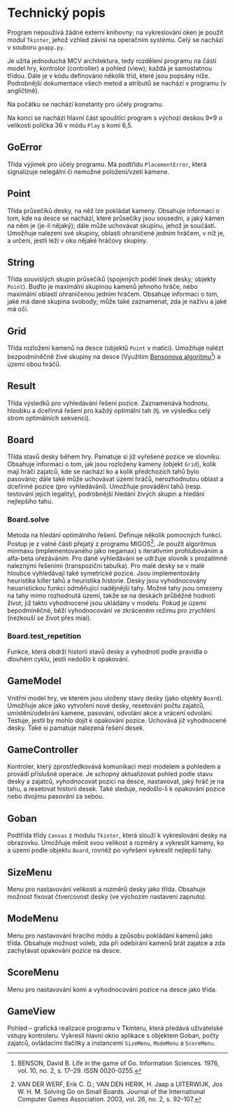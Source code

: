 # Technický popis

Program nepoužívá žádné externí knihovny; na vykreslování oken je použit modul `Tkinter`, jehož vzhled závisí na operačním systému. Celý se nachází v souboru `goapp.py`.

Je užita jednoduchá MCV architektura, tedy rozdělení programu na části model hry, kontrolor (controller) a pohled (view); každá je samostatnou třídou. Dále je v kódu definováno několik tříd, které jsou popsány níže. Podrobnější dokumentace všech metod a atributů se nachází v programu (v angličtině).

Na počátku se nachází konstanty pro účely programu.

Na konci se nachází hlavní část spouštící program s výchozí deskou 9×9 o velikosti políčka 36 v módu `Play` s komi 6,5.

## GoError

Třída výjimek pro účely programu. Má podtřídu `PlacementError`, která signalizuje nelegální či nemožné položení/vzetí kamene.

## Point

Třída průsečíků desky, na něž lze pokládat kameny. Obsahuje informaci o tom, kde na desce se nachází, které průsečíky jsou sousední, a jaký kámen na něm je (je-li nějaký); dále může uchovávat skupinu, jehož je součástí. Umožňuje nalezení své skupiny, oblasti ohraničené jedním hráčem, v níž je, a určení, jestli leží v oku nějaké hráčovy skupiny.

## String

Třída souvislých skupin průsečíků (spojených podél linek desky; objekty `Point`). Buďto je maximální skupinou kamenů jehnoho hráče, nebo maximální oblastí ohraničenou jedním hráčem. Obsahuje informaci o tom, jaké má dané skupina svobody; může také zaznamenat, zda je naživu a jaké má oči.

## Grid

Třída rozložení kamenů na desce (objektů `Point` v matici). Umožňuje nalézt bezpodmíněčně živé skupiny na desce (Využitím [Bensonova algoritmu](https://webdocs.cs.ualberta.ca/~games/go/seminar/2002/020717/benson.pdf)[^1]) a území obou hráčů.

## Result

Třída výsledků pro vyhledávání řešení pozice. Zaznamenává hodnotu, hloubku a dceřinná řešení pro každý optimální tah (tj. ve výsledku celý strom optimálních sekvenci).

## Board

Třída stavů desky během hry. Pamatuje si již vyřešené pozice ve slovníku. Obsahuje informaci o tom, jak jsou rozloženy kameny (objekt `Grid`), kolik mají hráči zajatců, kde se nachází ko a kolik předchozích tahů bylo pasováno; dále také může uchovávat území hráčů, nerozhodnutou oblast a dceřinné pozice (pro vyhledávání). Umožňuje provádění tahů (resp. testování jejich legality), podrobnější hledání živých skupin a hledání nejlepšího tahu.

### Board.solve

Metoda na hledání optimálního řešení. Definuje několik pomocných funkcí. Postup je z valné části přejatý z programu MIGOS[^2]. Je použit algoritmus minmaxu (implementovaného jako negamax) s iterativním prohlubováním a alfa-beta ořezáváním. Pro dané vyhledávání se udržuje slovník s prozatímně naleznými řešeními (transpoziční tabulka). Pro malé desky se v malé hloubce vyhledávají také symetrické pozice. Jsou implementovány heuristika killer tahů a heuristika historie. Desky jsou vyhodnocovány heusristickou funkci odměňující nadějnější tahy. Možné tahy jsou omezeny na tahy mimo rozhodnutá území, takže se na deskách průběžně hodnotí život; již takto vyhodnocené jsou ukládány v modelu. Pokud je území bepodmíněčné, běží vyhodnocování ve zkráceném režimu pro zrychlení (nezkouší se život přes miai).

### Board.test_repetition

Funkce, která obdrží historii stavů desky a vyhodnotí podle pravidla o dlouhém cyklu, jestli nedošlo k opakování.

## GameModel

Vnitřní model hry, ve kterém jsou uloženy stavy desky (jako objekty `Board`). Umožňuje akce jako vytvoření nové desky, resetování počtu zajatců, umístění/odebrání kamene, pasování, odvolání akce a vrácení odvolání. Testuje, jestli by mohlo dojít k opakování pozice. Uchovává již vyhodnocené desky. Také si pamatuje nalezená řešení desek.

## GameController

Kontroler, který zprostředkovává komunikaci mezi modelem a pohledem a provádí příslušné operace. Je schopný aktualizovat pohled podle stavu desky a zajatců, vyhodnocovat pozici na desce, nastavovat, jaký hráč je na tahu, a resetovat historii desek. Také sleduje, nedošlo-li k opakování pozice nebo dvojímu pasování za sebou.

## Goban

Podtřída třídy `Canvas` z modulu `Tkinter`, která slouží k vykreslování desky na obrazovku. Umožňuje měnit svou velikost a rozměry a vykreslit kameny, ko a území podle objektu `Board`, rovněž po vyřešení vykreslit nejlepší tahy.

## SizeMenu

Menu pro nastavování velikosti a rozměrů desky jako třída. Obsahuje možnost fixovat čtvercovost desky (ve výchozím nastavení zapnuto).

## ModeMenu

Menu pro nastavování hracího módu a způsobu pokládání kamenů jako třída. Obsahuje možnost voleb, zda při odebírání kamenů brát zajatce a zda zachytávat opakování pozice na desce.

## ScoreMenu

Menu pro nastavování komi a vyhodnocování pozice na desce jako třída.

## GameView

Pohled – grafická realizace programu v Tkinteru, která předává uživatelské vstupy kontroleru. Vykreslí hlavní okno aplikace s objektem Goban, počty zajatců, ovládacími tlačítky a instancemi `SizeMenu`, `ModeMenu` a `ScoreMenu`.

 [^1]: BENSON, David B. Life in the game of Go. Information Sciences. 1976, vol. 10, no. 2, s. 17–29. ISSN 0020-0255.
 [^2]: VAN DER WERF, Erik C. D.; VAN DEN HERIK, H. Jaap a UITERWIJK, Jos W. H. M. Solving Go on Small Boards. Journal of the International Computer Games Association. 2003, vol. 26, no. 2, s. 92–107.
